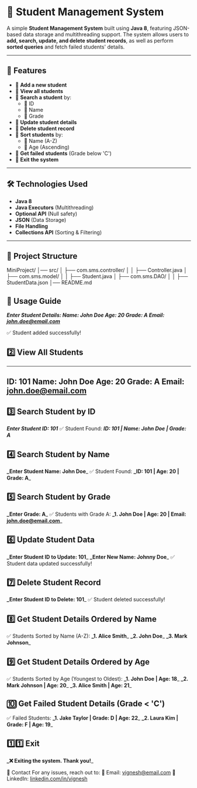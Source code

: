 # 🏫 Student Management System

A simple **Student Management System** built using **Java 8**, featuring JSON-based data storage and multithreading
support. The system allows users to **add, search, update, and delete student records**, as well as perform **sorted
queries** and fetch failed students' details.

---

## 🚀 Features

- 📌 **Add a new student**
- 📌 **View all students**
- 📌 **Search a student** by:
    - 🔹 ID
    - 🔹 Name
    - 🔹 Grade
- 📌 **Update student details**
- 📌 **Delete student record**
- 📌 **Sort students** by:
    - 🔹 Name (A-Z)
    - 🔹 Age (Ascending)
- 📌 **Get failed students** (Grade below 'C')
- 📌 **Exit the system**

---

## 🛠️ Technologies Used

- **Java 8**
- **Java Executors** (Multithreading)
- **Optional API** (Null safety)
- **JSON** (Data Storage)
- **File Handling**
- **Collections API** (Sorting & Filtering)

---

## 📂 Project Structure

MiniProject/
│── src/
│ ├── com.sms.controller/
│ │ ├── Controller.java
│ ├── com.sms.model/
│ │ ├── Student.java
│ ├── com.sms.DAO/
│ │ ├── StudentData.json
│── README.md

## 📝 Usage Guide

_**Enter Student Details:
Name: John Doe
Age: 20
Grade: A
Email: john.doe@email.com**_

✅ Student added successfully!

## 2️⃣ View All Students

--------------------------------
ID: 101
Name: John Doe
Age: 20
Grade: A
Email: john.doe@email.com
--------------------------------

## 3️⃣ Search Student by ID

**_Enter Student ID: 101_**
✅ Student Found:
**_ID: 101 | Name: John Doe | Grade: A_**

## 4️⃣ Search Student by Name

**_Enter Student Name: John Doe**_
✅ Student Found:
**_ID: 101 | Age: 20 | Grade: A**_

## 5️⃣ Search Student by Grade

**_Enter Grade: A**_
✅ Students with Grade A:
**_1. John Doe | Age: 20 | Email: john.doe@email.com**_

## 6️⃣ Update Student Data

**_Enter Student ID to Update: 101**_
**_Enter New Name: Johnny Doe**_
✅ Student data updated successfully!

## 7️⃣ Delete Student Record

**_Enter Student ID to Delete: 101**_
✅ Student deleted successfully!

## 8️⃣ Get Student Details Ordered by Name

✅ Students Sorted by Name (A-Z):
**_1. Alice Smith**_
**_2. John Doe**_
**_3. Mark Johnson**_

## 9️⃣ Get Student Details Ordered by Age

✅ Students Sorted by Age (Youngest to Oldest):
**_1. John Doe | Age: 18**_
**_2. Mark Johnson | Age: 20**_
**_3. Alice Smith | Age: 21**_

## 🔟 Get Failed Student Details (Grade < 'C')

✅ Failed Students:
**_1. Jake Taylor | Grade: D | Age: 22**_
**_2. Laura Kim | Grade: F | Age: 19**_

## 1️⃣1️⃣ Exit

**_❌ Exiting the system. Thank you!**_

📩 Contact
For any issues, reach out to: 📧 Email: vignesh@email.com
🔗 LinkedIn: [linkedin.com/in/vignesh](https://www.linkedin.com/in/vignesh-a-772810224/)